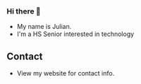 ### Hi there 👋

- My name is Julian.
- I'm a HS Senior interested in technology 

## Contact

- View my website for contact info.
